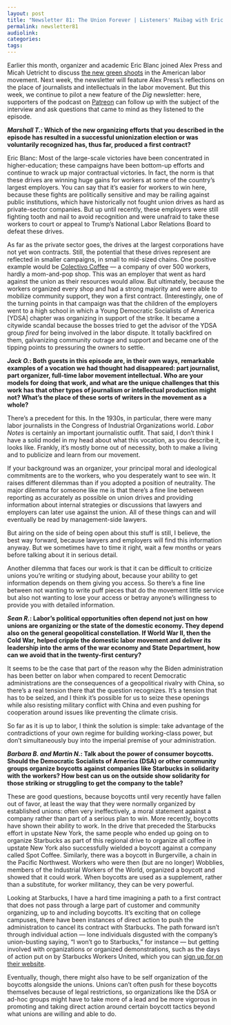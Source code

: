 ```yaml
---
layout: post
title: "Newsletter 81: The Union Forever | Listeners' Maibag with Eric Blanc"
permalink: newsletter81
audiolink:
categories:
tags:
---
```


Earlier this month, organizer and academic Eric Blanc joined Alex Press and Micah Uetricht to discuss [the new green shoots](https://thedigradio.com/podcast/seizing-labors-moment-w-alex-press-eric-blanc) in the American labor movement. Next week, the newsletter will feature Alex Press’s reflections on the place of journalists and intellectuals in the labor movement. But this week, we continue to pilot a new feature of the *Dig* newsletter: here, supporters of the podcast on [Patreon](https://www.google.com/url?q=http://patreon.com/thedig&sa=D&source=docs&ust=1695673132798536&usg=AOvVaw13ohHbEvWI1_nAlMjJlWXA) can follow up with the subject of the interview and ask questions that came to mind as they listened to the episode.


***Marshall T.*: Which of the new organizing efforts that you described in the episode has resulted in a successful unionization election or was voluntarily recognized has, thus far, produced a first contract?**


Eric Blanc: Most of the large-scale victories have been concentrated in higher-education; these campaigns have been bottom-up efforts and continue to wrack up major contractual victories. In fact, the norm is that these drives are winning huge gains for workers at some of the country’s largest employers. You can say that it’s easier for workers to win here, because these fights are politically sensitive and may  be railing against public institutions, which have historically not fought union drives as hard as private-sector companies. But up until recently, these employers were still fighting tooth and nail to avoid recognition and were unafraid to take these workers to court or appeal to Trump’s National Labor Relations Board to defeat these drives. 


As far as the private sector goes, the drives at the largest corporations have not yet won contracts. Still, the potential that these drives represent are reflected in smaller campaigns, in small to mid-sized chains. One positive example would be [Colectivo Coffee](https://jacobin.com/2021/03/colectivo-coffee-union-campaign-cafe-workers) — a company of over 500 workers, hardly a mom-and-pop shop. This was an employer that went as hard against the union as their resources would allow. But ultimately, because the workers organized every shop and had a strong majority and were able to mobilize community support, they won a first contract. (Interestingly, one of the turning points in that campaign was that the children of the employers went to a high school in which a Young Democratic Socialists of America [YDSA] chapter was organizing in support of the strike. It became a citywide scandal because the bosses tried to get the advisor of the YDSA group *fired* for being involved in the labor dispute. It totally backfired on them, galvanizing community outrage and support and became one of the tipping points to pressuring the owners to settle.


***Jack O.*: Both guests in this episode are, in their own ways, remarkable examples of a vocation we had thought had disappeared: part journalist, part organizer, full-time labor movement intellectual. Who are your models for doing that work, and what are the unique challenges that this work has that other types of journalism or intellectual production might not? What’s the place of these sorts of writers in the movement as a whole?**


There’s a precedent for this. In the 1930s, in particular, there were many labor journalists in the Congress of Industrial Organizations world. *Labor Notes* is certainly an important journalistic outfit. That said, I don’t think I have a solid model in my head about what this vocation, as you describe it, looks like. Frankly, it’s mostly borne out of necessity, both to make a living and to publicize and learn from our movement. 

If your background was an organizer, your principal moral and ideological commitments are to the workers, who you desperately want to see win. It raises different dilemmas than if you adopted a position of neutrality. The major dilemma for someone like me is that there’s a fine line between reporting as accurately as possible on union drives and providing information about internal strategies or discussions that lawyers and employers can later use against the union. All of these things can and will eventually be read by management-side lawyers. 

But airing on the side of being open about this stuff is still, I believe, the best way forward, because lawyers and employers will find this information anyway. But we sometimes have to time it right, wait a few months or years before talking about it in serious detail. 

Another dilemma that faces our work is that it can be difficult to criticize unions you’re writing or studying about, because your ability to get information depends on them giving you access. So there’s a fine line between not wanting to write puff pieces that do the movement little service but also not wanting to lose your access or betray anyone’s willingness to provide you with detailed information. 

***Sean R.*: Labor’s political opportunities often depend not just on how unions are organizing or the state of the domestic economy. They depend also on the general geopolitical constellation. If World War II, then the Cold War, helped cripple the domestic labor movement and deliver its leadership into the arms of the war economy and State Department, how can we avoid that in the twenty-first century?**


It seems to be the case that part of the reason why the Biden administration has been better on labor when compared to recent Democratic administrations are the consequences of a geopolitical rivalry with China, so there’s a real tension there that the question recognizes. It’s a tension that has to be seized, and I think it’s possible for us to seize these openings while also resisting military conflict with China and even pushing for cooperation around issues like preventing the climate crisis. 

So far as it is up to labor, I think the solution is simple: take advantage of the contradictions of your own regime for building working-class power, but don’t simultaneously buy into the imperial premise of your administration. 

***Barbara B. and Martin N.*: Talk about the power of consumer boycotts. Should the Democratic Socialists of America (DSA) or other community groups organize boycotts against companies like Starbucks in solidarity with the workers? How best can us on the outside show solidarity for those striking or struggling to get the company to the table?**


These are good questions, because boycotts until very recently have fallen out of favor, at least the way that they were normally organized by established unions: often very ineffectively, a moral statement against a company rather than part of a serious plan to win. More recently, boycotts have shown their ability to work. In the drive that preceded the Starbucks effort in upstate New York, the same people who ended up going on to organize Starbucks as part of this regional drive to organize all coffee in upstate New York also successfully wielded a boycott against a company called Spot Coffee. Similarly, there was a boycott in Burgerville, a chain in the Pacific Northwest. Workers who were then (but are no longer) Wobblies, members of the Industrial Workers of the World, organized a boycott and showed that it could work. When boycotts are used as a supplement, rather than a substitute, for worker militancy, they can be very powerful. 

Looking at Starbucks, I have a hard time imagining a path to a first contract that does not pass through a large part of customer and community organizing, up to and including boycotts. It’s exciting that on college campuses, there have been instances of direct action to push the administration to cancel its contract with Starbucks. The path forward isn’t through individual action —  lone individuals disgusted with the company’s union-busting saying, “I won’t go to Starbucks,” for instance — but getting involved with organizations or organized demonstrations, such as the days of action put on by Starbucks Workers United, which you can [sign up for on their website](https://sbworkersunited.org/customeraction). 

Eventually, though, there might also have to be self organization of the boycotts alongside the unions. Unions can’t often push for these boycotts themselves because of legal restrictions, so organizations like the DSA or ad-hoc groups might have to take more of a lead and be more vigorous in promoting and taking direct action around certain boycott tactics beyond what unions are willing and able to do. 
